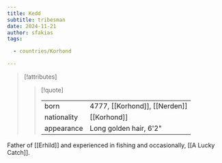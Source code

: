 ```yaml
---
title: Kedd
subtitle: tribesman
date: 2024-11-21
author: sfakias
tags:

  - countries/Korhond

---
```

> [!attributes]
> 
> > [!quote]
> >
> > | | |
> > | --- | --- |
> > | born | 4777, [[Korhond]], [[Nerden]] |
> > | nationality | [[Korhond]] |
> > | appearance | Long golden hair, 6'2" |

Father of [[Erhild]] and experienced in fishing and occasionally, [[A Lucky Catch]].
